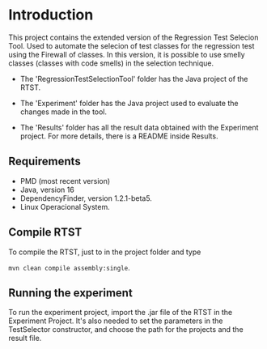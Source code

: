 # Introduction
This project contains the extended version of the Regression Test Selecion Tool. Used to automate the selecion of test classes for the regression test using the Firewall of classes.
In this version, it is possible to use smelly classes (classes with code smells) in the selection technique.

- The 'RegressionTestSelectionTool' folder has the Java project of the RTST.

- The 'Experiment' folder has the Java project used to evaluate the changes made in the tool.

- The 'Results' folder has all the result data obtained with the Experiment project. For more details, there is a README inside Results.

## Requirements

- PMD (most recent version)
- Java, version 16
- DependencyFinder, version 1.2.1-beta5.
- Linux Operacional System.

## Compile RTST

To compile the RTST, just to in the project folder and type

`mvn clean compile assembly:single`.

## Running the experiment

To run the experiment project, import the .jar file of the RTST in the Experiment Project. 
It's also needed to set the parameters in the TestSelector constructor, and choose the path for the projects and the result file.

